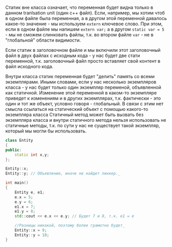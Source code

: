 Статик вне класса означает, что переменная будет видна только в данном tranlsation unit (один c++ файл).
Если, например, мы хотим чтоб в одном файле была переменная, а в другом этой переменной давалось какое-то значение - мы используем `extern` ключевое слово. При этом, если в одном файле мы напишем `extern var;` а в другом `static var = 5` - мы не сможем слинковать файлы, т.к. во втором файле `var` -  не в "глобальной" области видимости.

Если статик в заголовочном файле и мы включили этот заголовочный файл в двух файлах с исходным кода - у нас будет две стати переменной, т.к. заголовочный файл просто вставляет свой контент в файл исходного кода. 

Внутри класса статик переменная будет "делить" память со всеми экземплярами. Иными словами, если у нас несколько экземпляров класса - у нас будет только один экземпляр переменой, объявленной как статичной. Изменение этой переменной в каком-то экземпляре приведет к изменениям и в других экземплярах, т.к. фактически - это один и тот же объект, условно говоря - глобальный. В связи с этим нет смысла ссылаться на статический объект с помощью какого-то экземпляра класса Статичный метод может быть вызвать без экземпляра класса и внутри статичного метода нельзя использовать не статичные методы, т.к. по сути у нас не существует такой экземпляр, который мы могли бы использовать. 
```c++
class Entity 
{
public:
    static int x,y;
};

Entity::x;
Entity::y; // Объявление, иначе не найдет линкер._

int main()
{
    Entity e, e1;
    e.x = 5;
    e.y = 6;
    e1.x = 7;
    e1.y = 8;
    std::cout << e.x << e.y; // Будет 7 и 8, т.к. e1 = e

    //Разницы никакой, поэтому более грамотно будет_
    Entity::x = 9;
    Entity::y = 10;
}
```